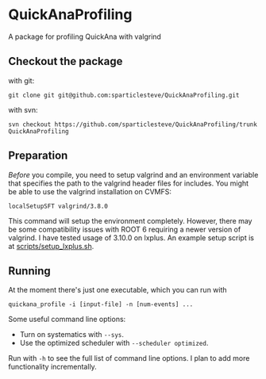 # QuickAnaProfiling
A package for profiling QuickAna with valgrind

## Checkout the package
with git:

    git clone git git@github.com:sparticlesteve/QuickAnaProfiling.git

with svn:

    svn checkout https://github.com/sparticlesteve/QuickAnaProfiling/trunk QuickAnaProfiling

## Preparation
_Before_ you compile, you need to setup valgrind and an environment variable
that specifies the path to the valgrind header files for includes. You might
be able to use the valgrind installation on CVMFS:

    localSetupSFT valgrind/3.8.0

This command will setup the environment completely. However, there may be some
compatibility issues with ROOT 6 requiring a newer version of valgrind. I have
tested usage of 3.10.0 on lxplus. An example setup script is at
[scripts/setup_lxplus.sh](scripts/setup_lxplus.sh).

## Running

At the moment there's just one executable, which you can run with

    quickana_profile -i [input-file] -n [num-events] ...

Some useful command line options:
* Turn on systematics with ```--sys```.
* Use the optimized scheduler with ```--scheduler optimized```.

Run with `-h` to see the full list of command line options.
I plan to add more functionality incrementally.
